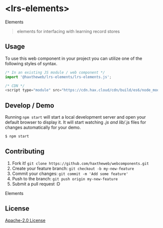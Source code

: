 # &lt;lrs-elements&gt;

Elements
> elements for interfacing with learning record stores

## Usage
To use this web component in your project you can utilize one of the following styles of syntax.

```js
/* In an existing JS module / web component */
import '@haxtheweb/lrs-elements/lrs-elements.js';

/* CDN */
<script type="module" src="https://cdn.hax.cloud/cdn/build/es6/node_modules/@haxtheweb/lrs-elements/lrs-elements.js"></script>
```

## Develop / Demo
Running `npm start` will start a local development server and open your default browser to display it. It will start watching *.js and lib/*.js files for changes automatically for your demo.
```bash
$ npm start
```


## Contributing

1. Fork it! `git clone https://github.com/haxtheweb/webcomponents.git`
2. Create your feature branch: `git checkout -b my-new-feature`
3. Commit your changes: `git commit -m 'Add some feature'`
4. Push to the branch: `git push origin my-new-feature`
5. Submit a pull request :D

Elements

## License
[Apache-2.0 License](http://opensource.org/licenses/Apache-2.0)